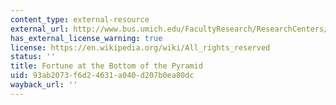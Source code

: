 ```yaml
---
content_type: external-resource
external_url: http://www.bus.umich.edu/FacultyResearch/ResearchCenters/ProgramsPartnerships/IT-Champions/default.htm#XMAP
has_external_license_warning: true
license: https://en.wikipedia.org/wiki/All_rights_reserved
status: ''
title: Fortune at the Bottom of the Pyramid
uid: 93ab2073-f6d2-4631-a040-d207b0ea80dc
wayback_url: ''
---
```

